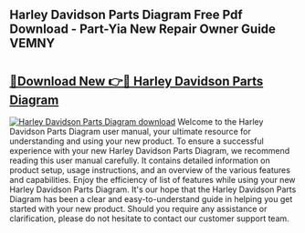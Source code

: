 ## Harley Davidson Parts Diagram Free Pdf Download - Part-Yia New Repair Owner Guide VEMNY

# <h2><a href="http://dfj5cm1.blite.top/?on=Harley+Davidson+Parts+Diagram">🔗Download New 👉🔴 Harley Davidson Parts Diagram</a></h2>

[![Harley Davidson Parts Diagram download](https://i.imgur.com/lujVjoI.png)](http://dfj5cm1.blite.top/?on=Harley+Davidson+Parts+Diagram)
Welcome to the Harley Davidson Parts Diagram user manual, your ultimate resource for understanding and using your new product. To ensure a successful experience with your new Harley Davidson Parts Diagram, we recommend reading this user manual carefully. It contains detailed information on product setup, usage instructions, and an overview of the various features and capabilities. Enjoy the efficiency of list of features while using your new Harley Davidson Parts Diagram. It's our hope that the Harley Davidson Parts Diagram has been a clear and easy-to-understand guide in helping you get started with your new product. Should you require any assistance or clarification, please do not hesitate to contact our customer support team.
